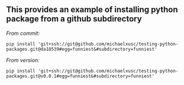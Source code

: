 ## This provides an example of installing python package from a github subdirectory

*From commit:*

```
pip install 'git+ssh://git@github.com/michaelxusc/testing-python-packages.git@da18539#egg=funniest&#subdirectory=funniest' 
```

*From version:*

```
pip install 'git+ssh://git@github.com/michaelxusc/testing-python-packages.git@v0.0.1#egg=funniest&#subdirectory=funniest' 
```
